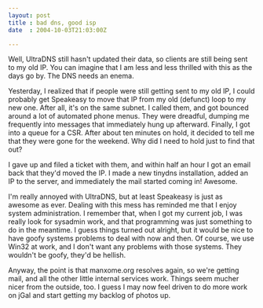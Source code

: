 ```yaml
---
layout: post
title : bad dns, good isp
date  : 2004-10-03T21:03:00Z

---
```

Well, UltraDNS still hasn't updated their data, so clients are still being sent to my old IP.  You can imagine that I am less and less thrilled with this as the days go by.  The DNS needs an enema. 

Yesterday, I realized that if people were still getting sent to my old IP, I could probably get Speakeasy to move that IP from my old (defunct) loop to my new one.  After all, it's on the same subnet.  I called them, and got bounced around a lot of automated phone menus.  They were dreadful, dumping me frequently into messages that immediately hung up afterward.  Finally, I got into a queue for a CSR.  After about ten minutes on hold, it decided to tell me that they were gone for the weekend.  Why did I need to hold just to find that out?

I gave up and filed a ticket with them, and within half an hour I got an email back that they'd moved the IP.  I made a new tinydns installation, added an IP to the server, and immediately the mail started coming in!  Awesome.

I'm really annoyed with UltraDNS, but at least Speakeasy is just as awesome as ever.  Dealing with this mess has reminded me that I enjoy system administration.  I remember that, when I got my current job, I was really look for sysadmin work, and that programming was just something to do in the meantime.  I guess things turned out alright, but it would be nice to have goofy systems problems to deal with now and then.  Of course, we use Win32 at work, and I don't want any problems with those systems.  They wouldn't be goofy, they'd be hellish.

Anyway, the point is that manxome.org resolves again, so we're getting mail, and all the other little internal services work.  Things seem mucher nicer from the outside, too.  I guess I may now feel driven to do more work on jGal and start getting my backlog of photos up.

